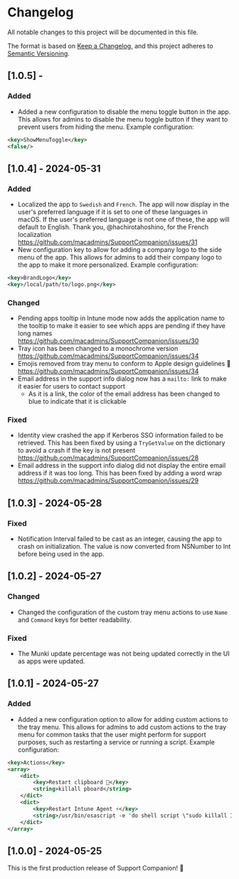 # Changelog
All notable changes to this project will be documented in this file.

The format is based on [Keep a Changelog](https://keepachangelog.com/en/1.0.0/),
and this project adheres to [Semantic Versioning](https://semver.org/spec/v2.0.0.html).

## [1.0.5] -
### Added
- Added a new configuration to disable the menu toggle button in the app. This allows for admins to disable the menu toggle button if they want to prevent users from hiding the menu. Example configuration:
```xml
<key>ShowMenuToggle</key>
<false/>
```

## [1.0.4] - 2024-05-31
### Added
- Localized the app to `Swedish` and `French`. The app will now display in the user's preferred language if it is set to one of these languages in macOS. If the user's preferred language is not one of these, the app will default to English. Thank you, @hachirotahoshino, for the French localization https://github.com/macadmins/SupportCompanion/issues/31
- New configuration key to allow for adding a company logo to the side menu of the app. This allows for admins to add their company logo to the app to make it more personalized. Example configuration:
```xml
<key>BrandLogo</key>
<key>/local/path/to/logo.png</key>
```
### Changed
- Pending apps tooltip in Intune mode now adds the application name to the tooltip to make it easier to see which apps are pending if they have long names https://github.com/macadmins/SupportCompanion/issues/30
- Tray icon has been changed to a monochrome version https://github.com/macadmins/SupportCompanion/issues/34
- Emojis removed from tray menu to conform to Apple design guidelines 🥺 https://github.com/macadmins/SupportCompanion/issues/34
- Email address in the support info dialog now has a `mailto:` link to make it easier for users to contact support
  - As it is a link, the color of the email address has been changed to blue to indicate that it is clickable
### Fixed
- Identity view crashed the app if Kerberos SSO information failed to be retrieved. This has been fixed by using a `TryGetValue` on the dictionary to avoid a crash if the key is not present https://github.com/macadmins/SupportCompanion/issues/28
- Email address in the support info dialog did not display the entire email address if it was too long. This has been fixed by adding a word wrap https://github.com/macadmins/SupportCompanion/issues/29

## [1.0.3] - 2024-05-28
### Fixed
- Notification Interval failed to be cast as an integer, causing the app to crash on initialization. The value is now converted from NSNumber to Int before being used in the app.

## [1.0.2] - 2024-05-27
### Changed
- Changed the configuration of the custom tray menu actions to use `Name` and `Command` keys for better readability.

### Fixed
- The Munki update percentage was not being updated correctly in the UI as apps were updated.

## [1.0.1] - 2024-05-27
### Added
- Added a new configuration option to allow for adding custom actions to the tray menu. This allows for admins to add custom actions to the tray menu for common tasks that the user might perform for support purposes, such as restarting a service or running a script. Example configuration:
```xml
<key>Actions</key>
<array>
    <dict>
        <key>Restart clipboard 🥹</key>
        <string>killall pboard</string>
    </dict>
    <dict>
        <key>Restart Intune Agent ⚡️</key>
        <string>/usr/bin/osascript -e 'do shell script \"sudo killall IntuneMdmAgent\" with administrator privileges'</string>
    </dict>
</array>
```


## [1.0.0] - 2024-05-25
This is the first production release of Support Companion! :tada: